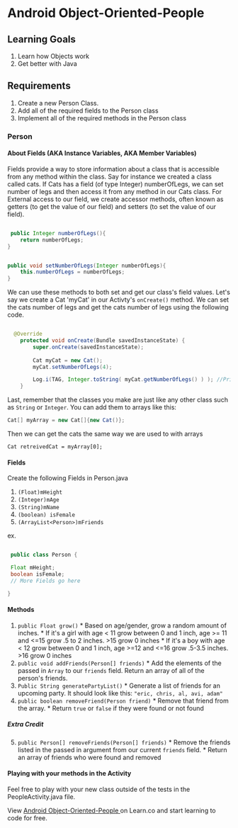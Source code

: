 

Android Object-Oriented-People 
===============================

## Learning Goals
  1. Learn how Objects work
  2. Get better with Java

## Requirements
  1. Create a new Person Class.  
  2. Add all of the required fields to the Person class 
  3. Implement all of the required methods in the Person class 

### Person

#### About Fields (AKA Instance Variables, AKA Member Variables)
Fields provide a way to store information about a class that is accessible from any method within the class.  Say for instance we created a class called cats.  If Cats has a field (of type Integer) numberOfLegs, we can set number of legs and then access it from any method in our Cats class.  For External access to our  field, we create accessor methods, often known as getters (to get the value of our field) and setters (to set the value of our field). 

```java

 public Integer numberOfLegs(){
 	return numberOfLegs; 
}

```

```java

public void setNumberOfLegs(Integer numberOfLegs){
	this.numberOfLegs = numberOfLegs; 
}

```

We can use these methods to both set and get our class's field values.  Let's say we create a Cat 'myCat' in our Activty's `onCreate()` method.  We can set the cats number of legs and get the cats number of legs using the following code.  

```java

  @Override
    protected void onCreate(Bundle savedInstanceState) {
        super.onCreate(savedInstanceState);
        
        Cat myCat = new Cat(); 
        myCat.setNumberOfLegs(4); 

        Log.i(TAG, Integer.toString( myCat.getNumberOfLegs() ) ); //Prints 4 
    }

```

Last, remember that the classes you make are just like any other class such as `String` or `Integer`. You can add them to arrays like this:

```java
Cat[] myArray = new Cat[]{new Cat()}; 
```

Then we can get the cats the same way we are used to with arrays

```
Cat retreivedCat = myArray[0];
```

#### Fields
Create the following Fields in Person.java  

  1. ```(Float)mHeight```
  2. ```(Integer)mAge```
  3. ```(String)mName```
  4. ```(boolean) isFemale```
  5. ```(ArrayList<Person>)mFriends```

ex. 
```java

 public class Person {

 Float mHeight; 
 boolean isFemale;
 // More Fields go here  

}
```

#### Methods
  1. ```public Float grow()```
    * Based on age/gender, grow a random amount of inches.
    * If it's a girl with age < 11 grow between 0 and 1 inch, age >= 11 and <=15 grow .5 to 2 inches. >15 grow 0 inches
    * If it's a boy with age < 12 grow between 0 and 1 inch, age >=12 and <=16 grow .5-3.5 inches. >16 grow 0 inches
  2. ```public void addFriends(Person[] friends)```
    * Add the elements of the passed in `Array` to our `friends` field. Return an array of all of the person's friends. 
  3. ```Public String generatePartyList()```
    * Generate a list of friends for an upcoming party. It should look like this: `"eric, chris, al, avi, adam"`
  4. ```public boolean removeFriend(Person friend)```
    * Remove that friend from the array.
    * Return `true` or `false` if they were found or not found

##### Extra Credit

  5. ```public Person[] removeFriends(Person[] friends)```
    * Remove the friends listed in the passed in argument from our current `friends` field.
    * Return an array of friends who were found and removed

#### Playing with your methods in the Activity

Feel free to play with your new class outside of the tests in the PeopleActivity.java file. 


<p data-visibility='hidden'>View <a href='https://learn.co/lessons/Android-ObjectOrientedPeople' title='Android Object-Oriented-People '>Android Object-Oriented-People </a> on Learn.co and start learning to code for free.</p>
